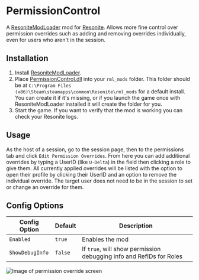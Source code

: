 ﻿# PermissionControl

A [ResoniteModLoader](https://github.com/resonite-modding-group/ResoniteModLoader) mod for [Resonite](https://resonite.com/).
Allows more fine control over permission overrides such as adding and removing overrides individually, even for users who aren't in the session.

## Installation
1. Install [ResoniteModLoader](https://github.com/resonite-modding-group/ResoniteModLoader).
1. Place [PermissionControl.dll](https://github.com/XDelta/PermissionControl/releases/latest/download/PermissionControl.dll) into your `rml_mods` folder. This folder should be at `C:\Program Files (x86)\Steam\steamapps\common\Resonite\rml_mods` for a default install. You can create it if it's missing, or if you launch the game once with ResoniteModLoader installed it will create the folder for you.
1. Start the game. If you want to verify that the mod is working you can check your Resonite logs.

## Usage
As the host of a session, go to the session page, then to the permissions tab and click `Edit Permission Overrides`.
From here you can add additional overrides by typing a UserID (like `U-Delta`) in the field then clicking a role to give them.
All currently applied overrides will be listed with the option to open their profile by clicking their UserID and an option to remove the individual override. The target user does not need to be in the session to set or change an override for them.

## Config Options

| Config Option     | Default | Description |
| ------------------ | ------- | ----------- |
| `Enabled` | `true` | Enables the mod |
| `ShowDebugInfo` | `false` | If `true`, will show permission debugging info and RefIDs for Roles |

![Image of permission override screen](https://github.com/XDelta/PermissionControl/assets/7883807/999a72e7-9ce9-4978-9ad0-ac96d3b7c7fd)
